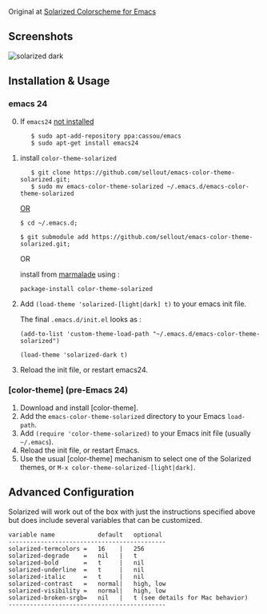 Original at [Solarized Colorscheme for Emacs](https://github.com/sellout/emacs-color-theme-solarized/blob/master/README.md)

Screenshots
-----------

![solarized dark](https://github.com/altercation/solarized/raw/master/img/solarized-vim.png)

Installation & Usage
--------------------

### emacs 24

0. If `emacs24` [not installed](http://wikemacs.org/wiki/Installing_Emacs_on_GNU/Linux#Emacs_24)
   ```
      $ sudo apt-add-repository ppa:cassou/emacs
      $ sudo apt-get install emacs24
   ```

1. install `color-theme-solarized`

   ```
      $ git clone https://github.com/sellout/emacs-color-theme-solarized.git;
      $ sudo mv emacs-color-theme-solarized ~/.emacs.d/emacs-color-theme-solarized
   ```
   
   [OR](http://david.rothlis.net/emacs/customize_colors.html)

    `$ cd ~/.emacs.d;`

    `$ git submodule add https://github.com/sellout/emacs-color-theme-solarized.git;`

   OR 
   
   install from [marmalade](http://marmalade-repo.org/) using :

    `package-install color-theme-solarized`
   
2. Add `(load-theme 'solarized-[light|dark] t)` to your emacs init file.

   The final `.emacs.d/init.el` looks as : 

    `(add-to-list 'custom-theme-load-path "~/.emacs.d/emacs-color-theme-solarized")`
    
    `(load-theme 'solarized-dark t)`

3. Reload the init file, or restart emacs24.

### [color-theme] \(pre-Emacs 24\)

1. Download and install [color-theme].
2. Add the `emacs-color-theme-solarized` directory to your Emacs `load-path`.
3. Add `(require 'color-theme-solarized)` to your Emacs init file (usually `~/.emacs`).
3. Reload the init file, or restart Emacs.
4. Use the usual [color-theme] mechanism to select one of the Solarized themes, or `M-x color-theme-solarized-[light|dark]`.

Advanced Configuration
----------------------

Solarized will work out of the box with just the instructions specified above
but does include several variables that can be customized.

    variable name            default   optional
    --------------------------------------------
    solarized-termcolors =   16    |   256
    solarized-degrade    =   nil   |   t
    solarized-bold       =   t     |   nil
    solarized-underline  =   t     |   nil
    solarized-italic     =   t     |   nil
    solarized-contrast   =   normal|   high, low
    solarized-visibility =   normal|   high, low
    solarized-broken-srgb=   nil   |   t (see details for Mac behavior)
    --------------------------------------------


